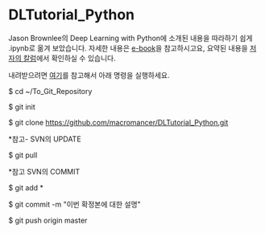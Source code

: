 # DLTutorial_Python
Jason Brownlee의 Deep Learning with Python에 소개된 내용을 따라하기 쉽게 .ipynb로 옮겨 보았습니다.
자세한 내용은 [e-book](https://machinelearningmastery.com/deep-learning-with-python/)을 참고하시고요, 요약된 내용을 [저자의 칼럼](http://machinelearningmastery.com/introduction-python-deep-learning-library-keras/)에서  확인하실 수 있습니다.

내려받으려면 [여기](https://rogerdudler.github.io/git-guide/index.ko.html)를 참고해서 아래 명령을 실행하세요.

$ cd ~/To_Git_Repository

$ git init

$ git clone https://github.com/macromancer/DLTutorial_Python.git




*참고- SVN의 UPDATE

$ git pull


*참고 SVN의 COMMIT

$ git add *

$ git commit -m "이번 확정본에 대한 설명"

$ git push origin master
